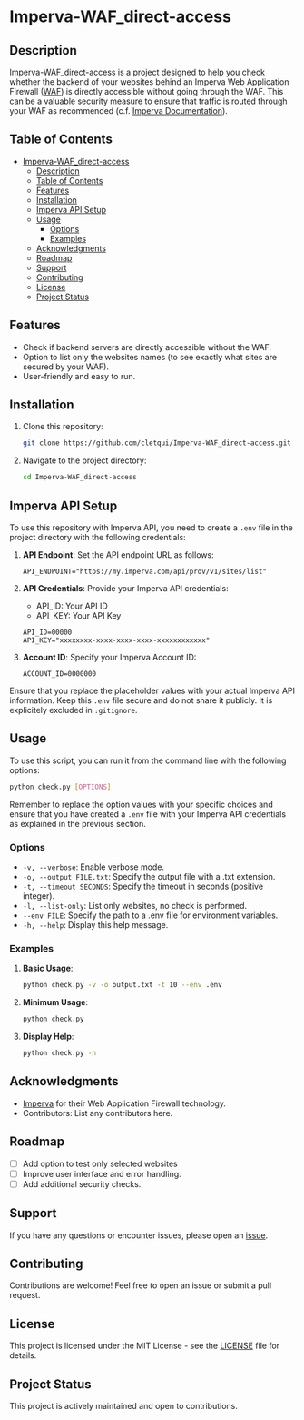 # Imperva-WAF_direct-access

## Description

Imperva-WAF_direct-access is a project designed to help you check whether the backend of your websites behind an Imperva Web Application Firewall ([WAF](https://www.imperva.com/products/web-application-firewall-waf/)) is directly accessible without going through the WAF. This can be a valuable security measure to ensure that traffic is routed through your WAF as recommended (c.f. [Imperva Documentation](https://www.imperva.com/blog/how-to-maximize-your-waf/)).

## Table of Contents

- [Imperva-WAF\_direct-access](#imperva-waf_direct-access)
  - [Description](#description)
  - [Table of Contents](#table-of-contents)
  - [Features](#features)
  - [Installation](#installation)
  - [Imperva API Setup](#imperva-api-setup)
  - [Usage](#usage)
    - [Options](#options)
    - [Examples](#examples)
  - [Acknowledgments](#acknowledgments)
  - [Roadmap](#roadmap)
  - [Support](#support)
  - [Contributing](#contributing)
  - [License](#license)
  - [Project Status](#project-status)

## Features

- Check if backend servers are directly accessible without the WAF.
- Option to list only the websites names (to see exactly what sites are secured by your WAF).
- User-friendly and easy to run.

## Installation

1. Clone this repository:

   ```bash
   git clone https://github.com/cletqui/Imperva-WAF_direct-access.git
   ```

2. Navigate to the project directory:

   ```bash
   cd Imperva-WAF_direct-access
   ```

## Imperva API Setup

To use this repository with Imperva API, you need to create a `.env` file in the project directory with the following credentials:

1. **API Endpoint**:
   Set the API endpoint URL as follows:

   ```plaintext
   API_ENDPOINT="https://my.imperva.com/api/prov/v1/sites/list"
   ```

2. **API Credentials**:
   Provide your Imperva API credentials:

   - API_ID: Your API ID
   - API_KEY: Your API Key

   ```plaintext
   API_ID=00000
   API_KEY="xxxxxxxx-xxxx-xxxx-xxxx-xxxxxxxxxxxx"
   ```

3. **Account ID**:
   Specify your Imperva Account ID:

   ```plaintext
   ACCOUNT_ID=0000000
   ```

Ensure that you replace the placeholder values with your actual Imperva API information. Keep this `.env` file secure and do not share it publicly. It is explicitely excluded in `.gitignore`.

## Usage

To use this script, you can run it from the command line with the following options:

```bash
python check.py [OPTIONS]
```

Remember to replace the option values with your specific choices and ensure that you have created a `.env` file with your Imperva API credentials as explained in the previous section.

### Options

- `-v, --verbose`: Enable verbose mode.
- `-o, --output FILE.txt`: Specify the output file with a .txt extension.
- `-t, --timeout SECONDS`: Specify the timeout in seconds (positive integer).
- `-l, --list-only`: List only websites, no check is performed.
- `--env FILE`: Specify the path to a .env file for environment variables.
- `-h, --help`: Display this help message.

### Examples

1. **Basic Usage**:

   ```bash
   python check.py -v -o output.txt -t 10 --env .env
   ```

2. **Minimum Usage**:

   ```bash
   python check.py
   ```

3. **Display Help**:

   ```bash
   python check.py -h
   ```

## Acknowledgments

- [Imperva](https://www.imperva.com/) for their Web Application Firewall technology.
- Contributors: List any contributors here.

## Roadmap

- [ ] Add option to test only selected websites
- [ ] Improve user interface and error handling.
- [ ] Add additional security checks.

## Support

If you have any questions or encounter issues, please open an [issue](https://github.com/cletqui/Imperva-WAF_direct-access/issues).

## Contributing

Contributions are welcome! Feel free to open an issue or submit a pull request.

## License

This project is licensed under the MIT License - see the [LICENSE](LICENSE) file for details.

## Project Status

This project is actively maintained and open to contributions.
